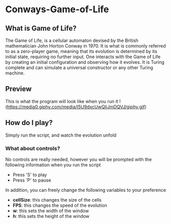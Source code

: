 # Conways-Game-of-Life

## What is Game of Life?

The Game of Life, is a cellular automaton devised by the British mathematician John Horton Conway in 1970. It is what is commonly referred to as a zero-player game, meaning that its evolution is determined by its initial state, requiring no further input. One interacts with the Game of Life by creating an initial configuration and observing how it evolves. It is Turing complete and can simulate a universal constructor or any other Turing machine.

## Preview

This is what the program will look like when you run it
!(https://media0.giphy.com/media/I5U9dxcUwQljJmDQVJ/giphy.gif)
## How do I play?

Simply run the script, and watch the evolution unfold

### What about controls?

No controls are really needed, however you will be prompted with the following information when you run the script

- Press 'S' to play
- Press 'P' to pause

In addition, you can freely change the following variables to your preference

- **cellSize**: this changes the size of the cells
- **FPS**: this changes the speed of the evolution
- **w**: this sets the width of the window
- **h**: this sets the height of the window


